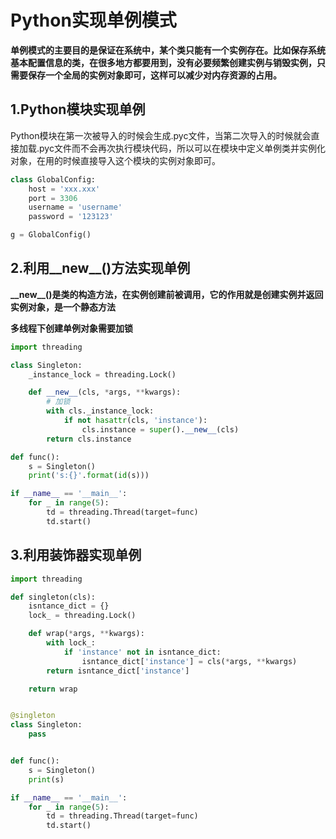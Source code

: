 # Python实现单例模式
**单例模式的主要目的是保证在系统中，某个类只能有一个实例存在。比如保存系统基本配置信息的类，在很多地方都要用到，没有必要频繁创建实例与销毁实例，只需要保存一个全局的实例对象即可，这样可以减少对内存资源的占用。**

## 1.Python模块实现单例
Python模块在第一次被导入的时候会生成.pyc文件，当第二次导入的时候就会直接加载.pyc文件而不会再次执行模块代码，所以可以在模块中定义单例类并实例化对象，在用的时候直接导入这个模块的实例对象即可。
```python
class GlobalConfig:
    host = 'xxx.xxx'
    port = 3306
    username = 'username'
    password = '123123'

g = GlobalConfig()
```

## 2.利用\_\_new__()方法实现单例
**\_\_new__()是类的构造方法，在实例创建前被调用，它的作用就是创建实例并返回实例对象，是一个静态方法**

**多线程下创建单例对象需要加锁**

```python
import threading

class Singleton:
    _instance_lock = threading.Lock()

    def __new__(cls, *args, **kwargs):
        # 加锁
        with cls._instance_lock:
            if not hasattr(cls, 'instance'):
                cls.instance = super().__new__(cls)
        return cls.instance

def func():
    s = Singleton()
    print('s:{}'.format(id(s)))

if __name__ == '__main__':
    for _ in range(5):
        td = threading.Thread(target=func)
        td.start()
```

## 3.利用装饰器实现单例
```python
import threading

def singleton(cls):
    isntance_dict = {}
    lock_ = threading.Lock()

    def wrap(*args, **kwargs):
        with lock_:
            if 'instance' not in isntance_dict:
                isntance_dict['instance'] = cls(*args, **kwargs)
        return isntance_dict['instance']

    return wrap


@singleton
class Singleton:
    pass


def func():
    s = Singleton()
    print(s)

if __name__ == '__main__':
    for _ in range(5):
        td = threading.Thread(target=func)
        td.start()
```
